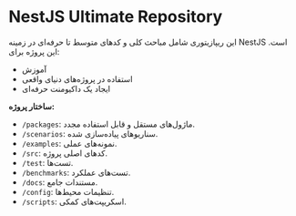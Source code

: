# NestJS Ultimate Repository

این ریپازیتوری شامل مباحث کلی و کدهای متوسط تا حرفه‌ای در زمینه NestJS است. این پروژه برای:
- آموزش
- استفاده در پروژه‌های دنیای واقعی
- ایجاد یک داکیومنت حرفه‌ای

**ساختار پروژه:**
- `/packages`: ماژول‌های مستقل و قابل استفاده مجدد.
- `/scenarios`: سناریوهای پیاده‌سازی شده.
- `/examples`: نمونه‌های عملی.
- `/src`: کدهای اصلی پروژه.
- `/test`: تست‌ها.
- `/benchmarks`: تست‌های عملکرد.
- `/docs`: مستندات جامع.
- `/config`: تنظیمات محیط‌ها.
- `/scripts`: اسکریپت‌های کمکی.